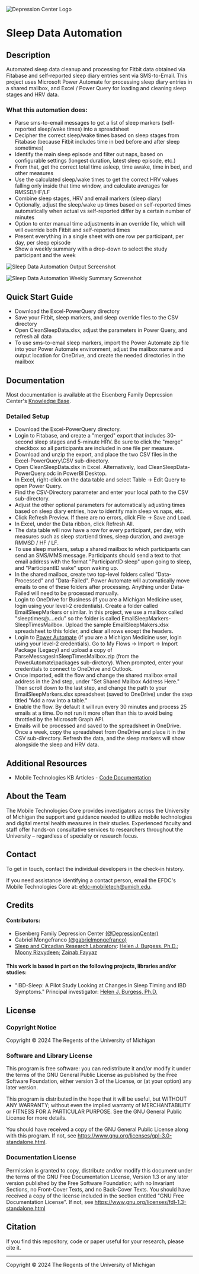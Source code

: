 ![Depression Center Logo](https://github.com/DepressionCenter/.github/blob/main/images/EFDCLogo_375w.png "depressioncenter.org")

# Sleep Data Automation

## Description
Automated sleep data cleanup and processing for Fitbit data obtained via Fitabase and self-reported sleep diary entries sent via SMS-to-Email. This project uses Microsoft Power Automate for processing sleep diary entries in a shared mailbox, and Excel / Power Query for loading and cleaning sleep stages and HRV data.

### What this automation does:
+ Parse sms-to-email messages to get a list of sleep markers (self-reported sleep/wake times) into a spreadsheet
+ Decipher the correct sleep/wake times based on sleep stages from Fitabase (because Fitbit includes time in bed before and after sleep sometimes)
+ Identify the main sleep episode and filter out naps, based on configurable settings (longest duration, latest sleep episode, etc.)
+ From that, get the correct total time asleep, time awake, time in bed, and other measures
+ Use the calculated sleep/wake times to get the correct HRV values falling only inside that time window, and calculate averages for RMSSD/HF/LF
+ Combine sleep stages, HRV and email markers (sleep diary)
+ Optionally, adjust the sleep/wake up times based on self-reported times automatically when actual vs self-reported differ by a certain number of minutes
+ Option to enter manual time adjustments in an override file, which will will override both Fitbit and self-reported times
+ Present everything in a single sheet with one row per participant, per day, per sleep episode
+ Show a weekly summary with a drop-down to select the study participant and the week


![Sleep Data Automation Output Screenshot](https://github.com/DepressionCenter/MDEN/blob/1ba004e1297de82580cc98ec4852cec86e161ce1/SleepDataAutomation/SleepDataAutomation-Screenshot.png "Sleep Data Automation Output Example")


![Sleep Data Automation Weekly Summary Screenshot](https://github.com/DepressionCenter/MDEN/blob/36693a1ad17f6e23ed9c0acc021958483dd025a2/SleepDataAutomation/SleepDataAutomation-WeeklySummary-Screenshot.png "Sleep Data Automation Weekly Summary Example")



## Quick Start Guide
+ Download the Excel-PowerQuery directory
+ Save your Fitbit, sleep markers, and sleep override files to the CSV directory
+ Open CleanSleepData.xlsx, adjust the parameters in Power Query, and refresh all data
+ To use sms-to-email sleep markers, import the Power Automate zip file into your Power Automate environment, adjust the mailbox name and output location for OneDrive, and create the needed directories in the mailbox




## Documentation
Most documentation is available at the Eisenberg Family Depression Center's [Knowledge Base](https://teamdynamix.umich.edu/TDClient/210/DepressionCenter/Home/).

### Detailed Setup
+ Download the Excel-PowerQuery directory.
+ Login to Fitabase, and create a "merged" export that includes 30-second sleep stages and 5-minute HRV. Be sure to click the "merge" checkbox so all participants are included in one file per measure.
+ Download and unzip the export, and place the two CSV files in the Excel-PowerQuery\CSV sub-directory.
+ Open CleanSleepData.xlsx in Excel. Alternatively, load CleanSleepData-PowerQuery.odc in PowerBI Desktop.
+ In Excel, right-click on the data table and select Table -> Edit Query to open Power Query.
+ Find the CSV-Directory parameter and enter your local path to the CSV sub-directory.
+ Adjust the other optional parameters for automatically adjusting times based on sleep diary entries, how to identify main sleep vs naps, etc.
+ Click Refresh Preview. If there are no errors, click File -> Save and Load.
+ In Excel, under the Data ribbon, click Refresh All.
+ The data table will now have a row for every participant, per day, with measures such as sleep start/end times, sleep duration, and average RMMSD / HF / LF.
+ To use sleep markers, setup a shared mailbox to which participants can send an SMS/MMS message. Participants should send a text to that email address with the format "ParticipantID sleep" upon going to sleep, and "ParticipantID wake" upon waking up.
+ In the shared mailbox, create two top-level folders called "Data-Processed" and "Data-Failed". Power Automate will automatically move emails to one of these folders after processing. Anything under Data-Failed will need to be processed manually.
+ Login to OneDrive for Business (if you are a Michigan Medicine user, login using your level-2 credentials). Create a folder called EmailSleepMarkers or similar. In this project, we use a mailbox called "sleeptimes@....edu" so the folder is called EmailSleepMarkers-SleepTimesMailbox. Upload the sample EmailSleepMakers.xlsx spreadsheet to this folder, and clear all rows except the headers.
+ Login to [Power Automate](https://make.powerautomate.com) (if you are a Michigan Medicine user, login using your level-2 credentials). Go to My Flows -> Import -> Import Package (Legacy) and upload a copy of ParseMessagesInSleepTimesMailbox.zip (from the PowerAutomate\packages sub-dirctory). When prompted, enter your credentials to connect to OneDrive and Outlook.
+ Once imported, edit the flow and change the shared mailbox email address in the 2nd step, under "Set Shared Mailbox Address Here." Then scroll down to the last step, and change the path to your EmailSleepMarkers.xlsx spreadsheet (saved to OneDrive) under the step titled "Add a row into a table."
+ Enable the flow. By default it will run every 30 minutes and process 25 emails at a time. Do not run it more often than this to avoid being throttled by the Microsoft Graph API.
+ Emails will be processed and saved to the spreadsheet in OneDrive. Once a week, copy the spreadsheet from OneDrive and place it in the CSV sub-directory. Refresh the data, and the sleep markers will show alongside the sleep and HRV data.



## Additional Resources
+ Mobile Technologies KB Articles - [Code Documentation](https://teamdynamix.umich.edu/TDClient/210/DepressionCenter/KB/?CategoryID=847)



## About the Team
The Mobile Technologies Core provides investigators across the University of Michigan the support and guidance needed to utilize mobile technologies and digital mental health measures in their studies. Experienced faculty and staff offer hands-on consultative services to researchers throughout the University – regardless of specialty or research focus.



## Contact
To get in touch, contact the individual developers in the check-in history.

If you need assistance identifying a contact person, email the EFDC's Mobile Technologies Core at: efdc-mobiletech@umich.edu.



## Credits
#### Contributors:
+ Eisenberg Family Depression Center [(@DepressionCenter)](https://github.com/DepressionCenter/)
+ Gabriel Mongefranco [(@gabrielmongefranco)](https://github.com/gabrielmongefranco)
+ [Sleep and Circadian Research Laboratory](https://medicine.umich.edu/dept/psychiatry/programs/sleep/sleep-circadian-research-laboratory): [Helen J. Burgess, Ph.D.](https://medicine.umich.edu/dept/psychiatry/helen-burgess-phd); [Moony Rizvydeen](https://www.linkedin.com/in/muneer-rizvydeen-b3b26254?original_referer=https%3A%2F%2Fdepressioncenter.org); [Zainab Fayyaz](https://mcommunity.umich.edu/person/fzainab) 



#### This work is based in part on the following projects, libraries and/or studies:
+ "IBD-Sleep: A Pilot Study Looking at Changes in Sleep Timing and IBD Symptoms." Principal investigator: [Helen J. Burgess, Ph.D.](https://medicine.umich.edu/dept/psychiatry/helen-burgess-phd)



## License
### Copyright Notice
Copyright © 2024 The Regents of the University of Michigan


### Software and Library License
This program is free software: you can redistribute it and/or modify it under the terms of the GNU General Public License as published by the Free Software Foundation, either version 3 of the License, or (at your option) any later version.

This program is distributed in the hope that it will be useful, but WITHOUT ANY WARRANTY; without even the implied warranty of MERCHANTABILITY or FITNESS FOR A PARTICULAR PURPOSE. See the GNU General Public License for more details.

You should have received a copy of the GNU General Public License along with this program. If not, see <https://www.gnu.org/licenses/gpl-3.0-standalone.html>.


### Documentation License
Permission is granted to copy, distribute and/or modify this document 
under the terms of the GNU Free Documentation License, Version 1.3 
or any later version published by the Free Software Foundation; 
with no Invariant Sections, no Front-Cover Texts, and no Back-Cover Texts. 
You should have received a copy of the license included in the section entitled "GNU 
Free Documentation License". If not, see <https://www.gnu.org/licenses/fdl-1.3-standalone.html>



## Citation
If you find this repository, code or paper useful for your research, please cite it.

----

Copyright © 2024 The Regents of the University of Michigan
